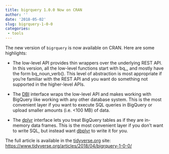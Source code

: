```yaml
---
title: bigrquery 1.0.0 Now on CRAN
author: ''
date: '2018-05-02'
slug: bigrquery-1-0-0
categories: 
 - tools
---
```



The new version of `bigrquery` is now available on CRAN. Here are some highlights:

- The low-level API provides thin wrappers over the underlying REST API. In this version, all the low-level functions start with bq_, and mostly have the form bq_noun_verb(). This level of abstraction is most appropriate if you’re familiar with the REST API and you want do something not supported in the higher-level APIs.

- The [DBI](/dbi) interface wraps the low-level API and makes working with BigQuery like working with any other database system. This is the most convenient layer if you want to execute SQL queries in BigQuery or upload smaller amounts (i.e. <100 MB) of data.

- The [dplyr](/dplyr) interface lets you treat BigQuery tables as if they are in-memory data frames. This is the most convenient layer if you don’t want to write SQL, but instead want [dbplyr](dplyr) to write it for you.

The full article is available in the [tidyverse.org](https://www.tidyverse.org) site: https://www.tidyverse.org/articles/2018/04/bigrquery-1-0-0/

